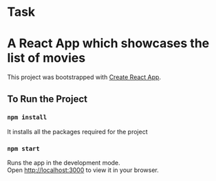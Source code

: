 # Task

# A React App which showcases the list of movies

This project was bootstrapped with [Create React App](https://github.com/facebook/create-react-app).

## To Run the Project

### `npm install`

It installs all the packages required for the project

### `npm start`
Runs the app in the development mode.\
Open [http://localhost:3000](http://localhost:3000) to view it in your browser.
